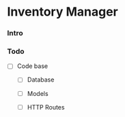 # Inventory Manager

### Intro

### Todo 

- [ ] Code base
    - [ ] Database
    - [ ] Models
    - [ ] HTTP Routes

